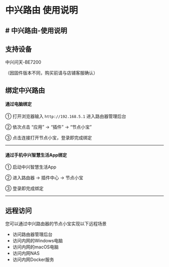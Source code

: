 # 中兴路由 使用说明

## # 中兴路由-使用说明

## 支持设备

中兴问天-BE7200

（因固件版本不同，购买前请与店铺客服确认）

## 绑定中兴路由

#### 通过电脑绑定

① 打开浏览器输入 `http://192.168.5.1` 进入路由器管理后台

② 依次点击 “应用” -> “插件” -> “节点小宝”

③ 点击连接打开节点小宝，登录即完成绑定

***

#### 通过手机中兴智慧生活App绑定

① 启动中兴智慧生活App

② 进入路由器 -> 插件中心 -> 节点小宝

③ 登录即完成绑定

***

## 远程访问

您可以通过中兴路由器的节点小宝实现以下远程场景

* 访问路由器管理后台
* 访问内网的Windows电脑
* 访问内网的macOS电脑
* 访问内网NAS
* 访问内网Docker服务
